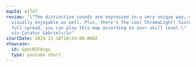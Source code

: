 ```yaml
---
mapId: 417d7
review: "\"The distinctive sounds are expressed in a very unique way, making it
  visually enjoyable as well. Plus, there's the cool ChromaLight! Since it's a
  full spread, you can play this map according to your skill level.\"
  <i>-Curator Gabriel</i>"
startDate: 2024-11-18T18:54:00.000Z
showcase:
  id: GpecN3Fdugs
  type: youtube-short
---
```


